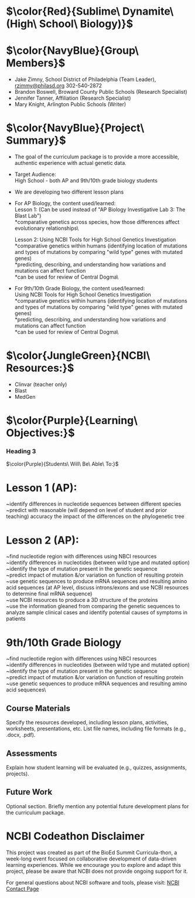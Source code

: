 # $\color{Red}{Sublime\ Dynamite\ (High\ School\ Biology)}$ 

# $\color{NavyBlue}{Group\ Members}$
- Jake Zimny, School District of Philadelphia (Team Leader), rzimmy@philasd.org 302-540-2872
- Brandon Boswell, Broward County Public Schools (Research Specialist)
- Jennifer Tanner, Affiliation (Research Specialist)
- Mary Knight, Arlington Public Schools (Writer)

# $\color{NavyBlue}{Project\ Summary}$
- The goal of the curriculum package is to provide a more accessible, authentic experience with actual genetic data. 
- Target Audience:\
  High School - both AP and 9th/10th grade biology students
  
- We are developing two different lesson plans
- For AP Biology, the content used/learned:\
  Lesson 1: (Can be used instead of "AP Biology Investigative Lab 3: The Blast Lab")\
  *comparative genetics across species, how those differences affect evolutionary relationships\

  Lesson 2: Using NCBI Tools for High School Genetics Investigation\
  *comparative genetics within humans (identifying location of mutations and types of mutations by comparing "wild type" genes with mutated genes)\
  *predicting, describing, and understanding how variations and mutations can affect function\
  *can be used for review of Central Dogma\
  
- For 9th/10th Grade Biology, the content used/learned:\
  Using NCBI Tools for High School Genetics Investigation\
  *comparative genetics within humans (identifying location of mutations and types of mutations by comparing "wild type" genes with mutated genes)\
  *predicting, describing, and understanding how variations and mutations can affect function\
  *can be used for review of Central Dogma\

  
# $\color{JungleGreen}{NCBI\ Resources:}$
- Clinvar (teacher only)
- Blast
- MedGen

# $\color{Purple}{Learning\ Objectives:}$
<h3>Heading 3</h3> $\color{Purple}{Students\ Will\ Be\ Able\ To:}$

# Lesson 1 (AP):
~identify differences in nucleotide sequences between different species\
~predict with reasonable (will depend on level of student and prior teaching) accuracy the impact of the differences on the phylogenetic tree

# Lesson 2 (AP):
~find nucleotide region with differences using NBCI resources\
~identify differences in nucleotides (between wild type and mutated option)\
~identify the type of mutation present in the genetic sequence\
~predict impact of mutation &/or variation on function of resulting protein\
~use genetic sequences to produce mRNA sequences and resulting amino acid sequences (at AP level, discuss introns/exons and use NCBI resources to determine final mRNA sequence)\
~use NCBI resources to produce a 3D structure of the proteins\
~use the information gleaned from comparing the genetic sequences to analyze sample clinical cases and identify potential causes of symptoms in patients

# 9th/10th Grade Biology
~find nucleotide region with differences using NBCI resources\
~identify differences in nucleotides (between wild type and mutated option)\
~identify the type of mutation present in the genetic sequence\
~predict impact of mutation &/or variation on function of resulting protein\
~use genetic sequences to produce mRNA sequences and resulting amino acid sequences\

## Course Materials
Specify the resources developed, including lesson plans, activities, worksheets, presentations, etc. List file names, including file formats (e.g., .docx, .pdf).

## Assessments
Explain how student learning will be evaluated (e.g., quizzes, assignments, projects).

## Future Work
Optional section. Briefly mention any potential future development plans for the curriculum package.

# NCBI Codeathon Disclaimer
This project was created as part of the BioEd Summit Curricula-thon, a week-long event focused on collaborative development of data-driven learning experiences. While we encourage you to explore and adapt this project, please be aware that NCBI does not provide ongoing support for it.

For general questions about NCBI software and tools, please visit: [NCBI Contact Page](https://www.ncbi.nlm.nih.gov/home/about/contact/)

